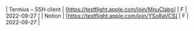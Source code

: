 | Termius – SSH client | [https://testflight.apple.com/join/MnuClabg] | F | 2022-09-27 |
| Notion | [https://testflight.apple.com/join/YSo8aVCS] | F | 2022-09-27 |

